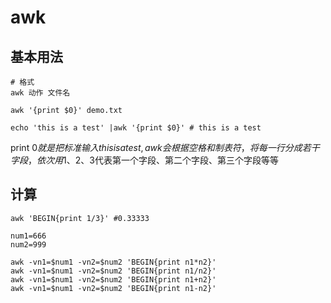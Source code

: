 # awk

## 基本用法
```shell
# 格式
awk 动作 文件名

awk '{print $0}' demo.txt

echo 'this is a test' |awk '{print $0}' # this is a test

```
print $0就是把标准输入this is a test,     
awk会根据空格和制表符，将每一行分成若干字段，依次用$1、$2、$3代表第一个字段、第二个字段、第三个字段等等


## 计算

```shell
awk 'BEGIN{print 1/3}' #0.33333

num1=666
num2=999

awk -vn1=$num1 -vn2=$num2 'BEGIN{print n1*n2}'
awk -vn1=$num1 -vn2=$num2 'BEGIN{print n1/n2}'
awk -vn1=$num1 -vn2=$num2 'BEGIN{print n1+n2}'
awk -vn1=$num1 -vn2=$num2 'BEGIN{print n1-n2}'
```